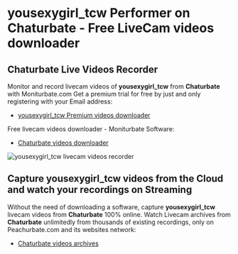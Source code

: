 # yousexygirl_tcw Performer on Chaturbate - Free LiveCam videos downloader

## Chaturbate Live Videos Recorder

Monitor and record livecam videos of **yousexygirl_tcw** from **Chaturbate** with Moniturbate.com
Get a premium trial for free by just and only registering with your Email address:
* [yousexygirl_tcw Premium videos downloader](https://moniturbate.com/request-demo-licence-key.html)

Free livecam videos downloader - Moniturbate Software:
* [Chaturbate videos downloader](https://moniturbate.com/moniturbate-download-software.html)

![yousexygirl_tcw livecam videos recorder](https://peachurnet.com/templates/moniturbate-software.png)


## Capture yousexygirl_tcw videos from the Cloud and watch your recordings on Streaming

Without the need of downloading a software, capture **yousexygirl_tcw** livecam videos from **Chaturbate** 100% online.
Watch Livecam archives from **Chaturbate** unlimitedly from thousands of existing recordings, only on Peachurbate.com and its websites network:
* [Chaturbate videos archives](https://peachurnet.com/)